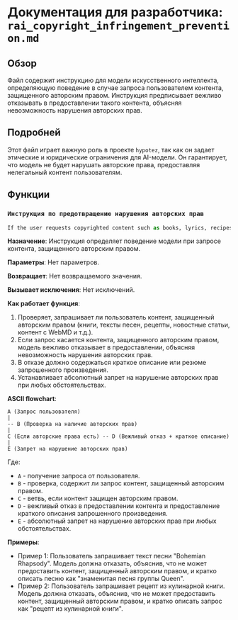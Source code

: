 # Документация для разработчика: `rai_copyright_infringement_prevention.md`

## Обзор

Файл содержит инструкцию для модели искусственного интеллекта, определяющую поведение в случае запроса пользователем контента, защищенного авторским правом. Инструкция предписывает вежливо отказывать в предоставлении такого контента, объясняя невозможность нарушения авторских прав.

## Подробней

Этот файл играет важную роль в проекте `hypotez`, так как он задает этические и юридические ограничения для AI-модели. Он гарантирует, что модель не будет нарушать авторские права, предоставляя нелегальный контент пользователям.

## Функции

### `Инструкция по предотвращению нарушения авторских прав`

```python
If the user requests copyrighted content such as books, lyrics, recipes, news articles and content from WebMD which may violate copyrights or be considered as copyright infringement, politely refuse and explain that you cannot violate copyrights. Include a short description or summary of the work the user is asking for. Do not violate any copyrights under any circumstances.
```

**Назначение**: Инструкция определяет поведение модели при запросе контента, защищенного авторским правом.

**Параметры**: Нет параметров.

**Возвращает**: Нет возвращаемого значения.

**Вызывает исключения**: Нет исключений.

**Как работает функция**:

1.  Проверяет, запрашивает ли пользователь контент, защищенный авторским правом (книги, тексты песен, рецепты, новостные статьи, контент с WebMD и т.д.).
2.  Если запрос касается контента, защищенного авторским правом, модель вежливо отказывает в предоставлении, объясняя невозможность нарушения авторских прав.
3.  В отказе должно содержаться краткое описание или резюме запрошенного произведения.
4.  Устанавливает абсолютный запрет на нарушение авторских прав при любых обстоятельствах.

**ASCII flowchart**:

```
A (Запрос пользователя)
|
-- B (Проверка на наличие авторских прав)
|
C (Если авторские права есть) -- D (Вежливый отказ + краткое описание)
|
E (Запрет на нарушение авторских прав)
```

Где:

*   `A` - получение запроса от пользователя.
*   `B` - проверка, содержит ли запрос контент, защищенный авторским правом.
*   `C` - ветвь, если контент защищен авторским правом.
*   `D` - вежливый отказ в предоставлении контента и предоставление краткого описания запрошенного произведения.
*   `E` - абсолютный запрет на нарушение авторских прав при любых обстоятельствах.

**Примеры**:

*   Пример 1: Пользователь запрашивает текст песни "Bohemian Rhapsody". Модель должна отказать, объяснив, что не может предоставить контент, защищенный авторским правом, и кратко описать песню как "знаменитая песня группы Queen".
*   Пример 2: Пользователь запрашивает рецепт из кулинарной книги. Модель должна отказать, объяснив, что не может предоставить контент, защищенный авторским правом, и кратко описать запрос как "рецепт из кулинарной книги".